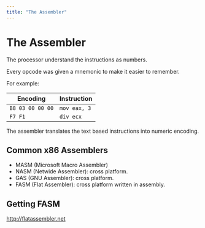 ```yaml
---
title: "The Assembler"
---
```


# The Assembler

The processor understand the instructions as numbers.

Every opcode was given a mnemonic to make it easier to remember.

For example:

| Encoding         | Instruction  |
|------------------|--------------|
| `B8 03 00 00 00` | `mov eax, 3` |
| `F7 F1`          | `div ecx`    |

The assembler translates the text based instructions into numeric encoding.

## Common x86 Assemblers

- MASM (Microsoft Macro Assembler)
- NASM (Netwide Assembler): cross platform.
- GAS (GNU Assembler): cross platform.
- FASM (Flat Assembler): cross platform written in assembly.

## Getting FASM

<http://flatassembler.net>
